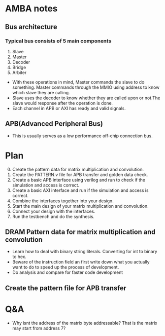 # AMBA notes
## Bus architecture
### Typical bus consists of 5 main components
1. Slave
2. Master
3. Decoder
4. Bridge
5. Arbiter

- With these operations in mind, Master commands the slave to do something. Master commands through the MMIO using address to know which slave they are calling.
- Slave uses the decoder to know whether they are called upon or not.The slave would response after the operation is done.
- Each channel in APB or AXI has ready and valid signals.

## APB(Advanced Peripheral Bus)
- This is usually serves as a low performance off-chip connection bus.



# Plan
0. Create the pattern data for matrix multiplication and convolution.
1. Create the PATTERN.v file for APB transfer and golden data check.
2. Create a basic APB interface using verilog and run to check if the simulation and access is correct.
3. Create a basic AXI interface and run if the simulation and access is correct.
4. Combine the interfaces together into your design.
5. Start the main design of your matrix multiplication and convolution.
6. Connect your design with the interfaces.
7. Run the testbench and do the synthesis.

## DRAM Pattern data for matrix multiplication and convolution
- Learn how to deal with binary string literals. Converting for int to binary to hex.
- Beware of the instruction field an first write down what you actually want to do to speed up the process of development.
- Do analysis and compare for faster code development

## Create the pattern file for APB transfer





# Q&A
- Why isnt the address of the matrix byte addressable? That is the matrix may start from address 7?
